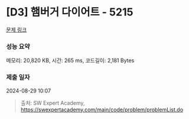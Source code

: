 # [D3] 햄버거 다이어트 - 5215 

[문제 링크](https://swexpertacademy.com/main/code/problem/problemDetail.do?contestProbId=AWT-lPB6dHUDFAVT) 

### 성능 요약

메모리: 20,820 KB, 시간: 265 ms, 코드길이: 2,181 Bytes

### 제출 일자

2024-08-29 10:07



> 출처: SW Expert Academy, https://swexpertacademy.com/main/code/problem/problemList.do